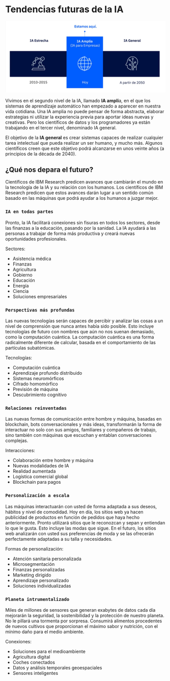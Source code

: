 # Tendencias futuras de la IA

![imagen](/resources/comoestaevolucionando.png)

Vivimos en el segundo nivel de la IA, llamado **IA ampli**a, en el que los sistemas de aprendizaje automático han empezado a aparecer en nuestra vida cotidiana. Una IA amplia no puede pensar de forma abstracta, elaborar estrategias ni utilizar la experiencia previa para aportar ideas nuevas y creativas. Pero los científicos de datos y los programadores ya están trabajando en el tercer nivel, denominado IA general. 

El objetivo de la **IA general** es crear sistemas capaces de realizar cualquier tarea intelectual que pueda realizar un ser humano, y mucho más. Algunos científicos creen que este objetivo podrá alcanzarse en unos veinte años (a principios de la década de 2040).

## ¿Qué nos depara el futuro?

Científicos de IBM Research predicen avances que cambiarán el mundo en la tecnología de la IA y su relación con los humanos. Los científicos de IBM Research predicen que estos avances darán lugar a un sentido común basado en las máquinas que podrá ayudar a los humanos a juzgar mejor.

### `IA en todas partes`
Pronto, la IA facilitará conexiones sin fisuras en todos los sectores, desde las finanzas a la educación, pasando por la sanidad. La IA ayudará a las personas a trabajar de forma más productiva y creará nuevas oportunidades profesionales.

Sectores:

- Asistencia médica
- Finanzas
- Agricultura
- Gobierno
- Educación
- Energía
- Ciencia
- Soluciones empresariales

### `Perspectivas más profundas`

Las nuevas tecnologías serán capaces de percibir y analizar las cosas a un nivel de comprensión que nunca antes había sido posible. Esto incluye tecnologías de futuro con nombres que aún no nos suenan demasiado, como la computación cuántica. La computación cuántica es una forma radicalmente diferente de calcular, basada en el comportamiento de las partículas subatómicas.

Tecnologías:

- Computación cuántica
- Aprendizaje profundo distribuido
- Sistemas neuromórficos
- Cifrado homomórfico
- Previsión de máquina
- Descubrimiento cognitivo

### `Relaciones reinventadas`
Las nuevas formas de comunicación entre hombre y máquina, basadas en blockchain, bots conversacionales y más ideas, transformarán la forma de interactuar no solo con sus amigos, familiares y compañeros de trabajo, sino también con máquinas que escuchan y entablan conversaciones complejas.

Interacciones:

- Colaboración entre hombre y máquina
- Nuevas modalidades de IA
- Realidad aumentada
- Logística comercial global
- Blockchain para pagos

### `Personalización a escala`
Las máquinas interactuarán con usted de forma adaptada a sus deseos, hábitos y nivel de comodidad. Hoy en día, los sitios web ya hacen publicidad de productos en función de pedidos que haya hecho anteriormente. Pronto utilizará sitios que le reconozcan y sepan y entiendan lo que le gusta. Esto incluye las modas que sigue. En el futuro, los sitios web analizarán con usted sus preferencias de moda y se las ofrecerán perfectamente adaptadas a su talla y necesidades.

Formas de personalización:

- Atención sanitaria personalizada
- Microsegmentación
- Finanzas personalizadas
- Marketing dirigido
- Aprendizaje personalizado
- Soluciones individualizadas

### `Planeta intrumentalizado`
Miles de millones de sensores que generan exabytes de datos cada día mejorarán la seguridad, la sostenibilidad y la protección de nuestro planeta. No le pillará una tormenta por sorpresa. Consumirá alimentos procedentes de nuevos cultivos que proporcionan el máximo sabor y nutrición, con el mínimo daño para el medio ambiente.

Conexiones:

- Soluciones para el medioambiente
- Agricultura digital
- Coches conectados
- Datos y análisis temporales geoespaciales
- Sensores inteligentes
